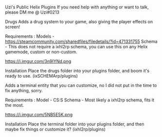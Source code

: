 Uzi's Public Helix Plugins
If you need help with anything or want to talk, please DM me @ Uzi#0213

Drugs
Adds a drug system to your game, also giving the player effects on screen!

Requirements :
Models - https://steamcommunity.com/sharedfiles/filedetails/?id=471331755
Schema - This does not require a ixhl2rp schema, you can use this on any Helix gamemode, custom or non-custom.

https://i.imgur.com/3n9IYNd.png

Installation
Place the drugs folder into your plugins folder, and boom it's ready to use. (ixSCHEMArp/plugins)

Adds a terminal entity that you can customize, no I did not put in the time to fix anything, sorry.

Requirements :
Model - CS:S
Schema - Most likely a ixhl2rp schema, fits it the most.

https://i.imgur.com/5NB5E5K.png

Installation
Place the terminal folder into your plugins folder, and then maybe fix things or customize it? (ixhl2rp/plugins)
